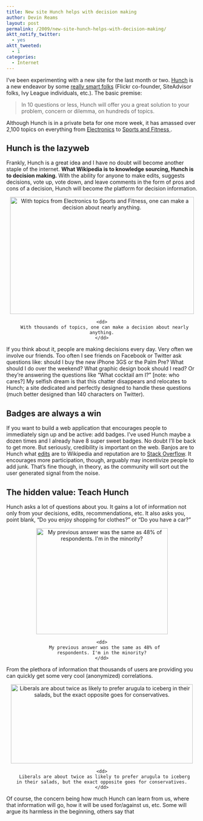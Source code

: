 ```yaml
---
title: New site Hunch helps with decision making
author: Devin Reams
layout: post
permalink: /2009/new-site-hunch-helps-with-decision-making/
aktt_notify_twitter:
  - yes
aktt_tweeted:
  - 1
categories:
  - Internet
---
```

I&#8217;ve been experimenting with a new site for the last month or two. [Hunch][1] is a new endeavor by some [really smart folks][1] (Flickr co-founder, SiteAdvisor folks, Ivy League individuals, etc.). The basic premise:

> In 10 questions or less, Hunch will offer you a great solution to your problem, concern or dilemma, on hundreds of topics.

Although Hunch is in a private beta for one more week, it has amassed over 2,100 topics on everything from [Electronics][2] to [Sports and Fitness ][3].

## Hunch is the lazyweb

Frankly, Hunch is a great idea and I have no doubt will become another staple of the internet. **What Wikipedia is to knowledge sourcing, Hunch is to decision making.** With the ability for anyone to make edits, suggests decisions, vote up, vote down, and leave comments in the form of pros and cons of a decision, Hunch will become *the* platform for decision information.

<center>
  <dl id="attachment_780" class="wp-caption aligncenter" style="max-width:485px">
    <dt>
      <a href="http://www.hunch.com/preview/browse-topics/"><img src="https://devin.reams.me/wp/wp-content/uploads/2009/06/hunch-browse-topics1.png" alt="With topics from Electronics to Sports and Fitness, one can make a decision about nearly anything." title="Browse Topics: Hunch" width="485" height="309" class="size-full wp-image-780" /></a>
    </dt>
    
    <dd>
      With thousands of topics, one can make a decision about nearly anything.
    </dd>
  </dl>
</center>

If you think about it, people are making decisions every day. Very often we involve our friends. Too often I see friends on Facebook or Twitter ask questions like: should I buy the new iPhone 3GS or the Palm Pre? What should I do over the weekend? What graphic design book should I read? Or they&#8217;re answering the questions like &#8220;What cocktail am I?&#8221; [note: who cares?] My selfish dream is that this chatter disappears and relocates to Hunch; a site dedicated and perfectly designed to handle these questions (much better designed than 140 characters on Twitter).

## Badges are always a win

If you want to build a web application that encourages people to immediately sign up and be active: add badges. I&#8217;ve used Hunch maybe a dozen times and I already have 8 super sweet badges. No doubt I&#8217;ll be back to get more. But seriously, credibility is important on the web. Banjos are to Hunch what [edits][4] are to Wikipedia and reputation are to [Stack Overflow][5]. It encourages more participation, though, arguably may incentivize people to add junk. That&#8217;s fine though, in theory, as the community will sort out the user generated signal from the noise.

## The hidden value: Teach Hunch

Hunch asks a lot of questions about you. It gains a lot of information not only from your decisions, edits, recommendations, etc. It also asks you, point blank, &#8220;Do you enjoy shopping for clothes?&#8221; or &#8220;Do you have a car?&#8221;

<center>
  <dl id="attachment_787" class="wp-caption aligncenter" style="max-width:347px">
    <dt>
      <img src="https://devin.reams.me/wp/wp-content/uploads/2009/06/teach-hunch.png" alt="My previous answer was the same as 48% of respondents. I&#039;m in the minority?" title="Teach Hunch" width="347" height="280" class="size-full wp-image-787" />
    </dt>
    
    <dd>
      My previous answer was the same as 48% of respondents. I'm in the minority?
    </dd>
  </dl>
</center>

From the plethora of information that thousands of users are providing you can quickly get some very cool (anonymized) correlations.

<center>
  <dl id="attachment_786" class="wp-caption aligncenter" style="max-width:480px">
    <dt>
      <a href="https://twitter.com/hunch/status/2078375764"><img src="https://devin.reams.me/wp/wp-content/uploads/2009/06/twitter-hunch-1.png" alt="Liberals are about twice as likely to prefer arugula to iceberg in their salads, but the exact opposite goes for conservatives." title="Hunch correlation" width="480" height="209" class="size-full wp-image-786" /></a>
    </dt>
    
    <dd>
      Liberals are about twice as likely to prefer arugula to iceberg in their salads, but the exact opposite goes for conservatives.
    </dd>
  </dl>
</center>

Of course, the concern being how much Hunch can learn from us, where that information will go, how it will be used for/against us, etc. Some will argue its harmless in the beginning, others say that

 [1]: http://www.hunch.com/info/the-hunch-team/
 [2]: http://www.hunch.com/preview/browse-topics/electronics/
 [3]: http://www.hunch.com/preview/browse-topics/sports-fitness/
 [4]: http://en.wikipedia.org/wiki/Wikipedia:How_to_edit_a_page
 [5]: http://stackoverflow.com/users/16248